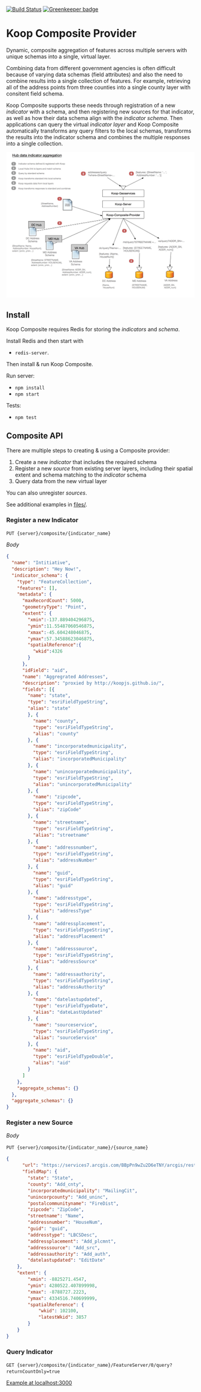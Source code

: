 [![Build Status](https://travis-ci.org/koopjs/koop-provider-sample.svg?branch=master)](https://travis-ci.org/koopjs/koop-provider-sample) [![Greenkeeper badge](https://badges.greenkeeper.io/koopjs/koop-provider-sample.svg)](https://greenkeeper.io/)


# Koop Composite Provider

Dynamic, composite aggregation of features across multiple servers with unique schemas into a single, virtual layer. 

Combining data from different government agencies is often difficult because of varying data schemas (field attributes) and also the need to combine results into a single collection of features. For example, retrieving all of the address points from three counties into a single county layer with consitent field schema. 

Koop Composite supports these needs through registration of a new _indicator_ with a schema, and then registering new sources for that indicator, as well as how their data schema align with the _indicator schema_. Then applications can query the virtual _indicator layer_ and Koop Composite automatically transforms any query filters to the local schemas, transforms the results into the indicator schema and combines the multiple responses into a single collection. 


![Koop-Composite Architecture](doc/images/koop-composite-architecture.jpg)

## Install

Koop Composite requires Redis for storing the _indicators_ and _schema_. 

Install Redis and then start with 
- `redis-server`. 

Then install & run Koop Composite.

Run server:
- `npm install`
- `npm start`

Tests:
- `npm test`

## Composite API 

There are multiple steps to creating & using a Composite provider:

1. Create a new _indicator_ that includes the required schema
2. Register a new _source_ from existing server layers, including their spatial extent and schema matching to the _indicator_ schema
3. Query data from the new virtual layer

You can also unregister _sources_.

See additional examples in [files/](files/).

### Register a new Indicator

`PUT {server}/composite/{indicator_name}`

_Body_

```json
{
  "name": "Intitiative",
  "description": "Hey Now!",
  "indicator_schema": {
    "type": "FeatureCollection",
    "features": [],
    "metadata": {
      "maxRecordCount": 5000,
      "geometryType": "Point",
      "extent": {
        "xmin":-137.889404296875,
        "ymin":11.55487060546875,
        "xmax":-45.604248046875,
        "ymax":57.34588623046875,
        "spatialReference":{
          "wkid":4326
        }
      },
      "idField": "aid",
      "name": "Aggregrated Addresses",
      "description": "proxied by http://koopjs.github.io/",
      "fields": [{
        "name": "state",
        "type": "esriFieldTypeString",
        "alias": "state"
        }, {
          "name": "county",
          "type": "esriFieldTypeString",
          "alias": "county"
        }, {
          "name": "incorporatedmunicipality",
          "type": "esriFieldTypeString",
          "alias": "incorporatedMunicipality"
        }, {
          "name": "unincorporatedmunicipality",
          "type": "esriFieldTypeString",
          "alias": "unincorporatedMunicipality"
        }, {
          "name": "zipcode",
          "type": "esriFieldTypeString",
          "alias": "zipCode"
        }, {
          "name": "streetname",
          "type": "esriFieldTypeString",
          "alias": "streetname"
        }, {
          "name": "addressnumber",
          "type": "esriFieldTypeString",
          "alias": "addressNumber"
        }, {
          "name": "guid",
          "type": "esriFieldTypeString",
          "alias": "guid"
        }, {
          "name": "addresstype",
          "type": "esriFieldTypeString",
          "alias": "addressType"
        }, {
          "name": "addressplacement",
          "type": "esriFieldTypeString",
          "alias": "addressPlacement"
        }, {
          "name": "addresssource",
          "type": "esriFieldTypeString",
          "alias": "addressSource"
        }, {
          "name": "addressauthority",
          "type": "esriFieldTypeString",
          "alias": "addressAuthority"
        }, {
          "name": "datelastupdated",
          "type": "esriFieldTypeDate",
          "alias": "dateLastUpdated"
        }, {
          "name": "sourceservice",
          "type": "esriFieldTypeString",
          "alias": "sourceService"
        }, {
          "name": "aid",
          "type": "esriFieldTypeDouble",
          "alias": "aid"
        }
      ]
    },
    "aggregate_schemas": {}
  },
  "aggregate_schemas": {}
}
```

### Register a new Source

_Body_

`PUT {server}/composite/{indicator_name}/{source_name}`


```json
{
      "url": "https://services7.arcgis.com/BBpPn9wZu2D6eTNY/arcgis/rest/services/ORANGE_COUNTY_WITH_FLDS/FeatureServer/0/query",
      "fieldMap": {
        "state": "State",
        "county": "Add_cnty",
        "incorporatedmunicipality": "MailingCit",
        "unincorpcounty": "Add_uninc",
        "postalcommunityname": "FireDist",
        "zipcode": "ZipCode",
        "streetname": "Name",
        "addressnumber": "HouseNum",
        "guid": "guid",
        "addresstype": "LBCSDesc",
        "addressplacement": "Add_plcmnt",
        "addresssource": "Add_src",
        "addressauthority": "Add_auth",
        "datelastupdated": "EditDate"
    },
    "extent": {
        "xmin": -8825271.4547,
        "ymin": 4280522.407899998,
        "xmax": -8788727.2223,
        "ymax": 4334516.740699999,
        "spatialReference": {
            "wkid": 102100,
            "latestWkid": 3857
        }
    }
}
```

### Query Indicator

`GET {server}/composite/{indicator_name}/FeatureServer/0/query?returnCountOnly=true`

[Example at localhost:3000](localhost:3001/composite/addresses/FeatureServer/0/query?returnCountOnly=true)
